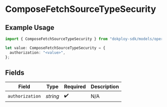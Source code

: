 # ComposeFetchSourceTypeSecurity

## Example Usage

```typescript
import { ComposeFetchSourceTypeSecurity } from "dokploy-sdk/models/operations";

let value: ComposeFetchSourceTypeSecurity = {
  authorization: "<value>",
};
```

## Fields

| Field              | Type               | Required           | Description        |
| ------------------ | ------------------ | ------------------ | ------------------ |
| `authorization`    | *string*           | :heavy_check_mark: | N/A                |